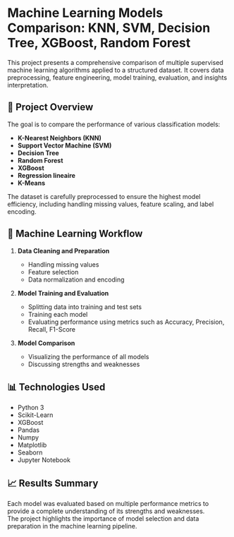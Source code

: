 # Machine Learning Models Comparison: KNN, SVM, Decision Tree, XGBoost, Random Forest

This project presents a comprehensive comparison of multiple supervised machine learning algorithms applied to a structured dataset. It covers data preprocessing, feature engineering, model training, evaluation, and insights interpretation.

## 🚀 Project Overview

The goal is to compare the performance of various classification models:

- **K-Nearest Neighbors (KNN)**
- **Support Vector Machine (SVM)**
- **Decision Tree**
- **Random Forest**
- **XGBoost**
-  **Regression lineaire**
- **K-Means**


The dataset is carefully preprocessed to ensure the highest model efficiency, including handling missing values, feature scaling, and label encoding.

## 🧠 Machine Learning Workflow

1. **Data Cleaning and Preparation**
   - Handling missing values
   - Feature selection
   - Data normalization and encoding

2. **Model Training and Evaluation**
   - Splitting data into training and test sets
   - Training each model
   - Evaluating performance using metrics such as Accuracy, Precision, Recall, F1-Score

3. **Model Comparison**
   - Visualizing the performance of all models
   - Discussing strengths and weaknesses

## 📊 Technologies Used

- Python 3
- Scikit-Learn
- XGBoost
- Pandas
- Numpy
- Matplotlib
- Seaborn
- Jupyter Notebook

## 📈 Results Summary

Each model was evaluated based on multiple performance metrics to provide a complete understanding of its strengths and weaknesses.  
The project highlights the importance of model selection and data preparation in the machine learning pipeline.
